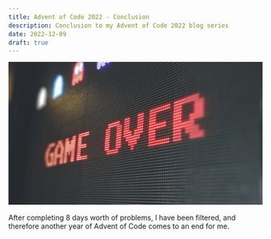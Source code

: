 ```yaml
---
title: Advent of Code 2022 - Conclusion
description: Conclusion to my Advent of Code 2022 blog series
date: 2022-12-09
draft: true
---
```


![](./assets/conclusion.png)

After completing 8 days worth of problems, I have been filtered, and therefore another year of Advent of Code comes to an end for me.

<!-- more -->

